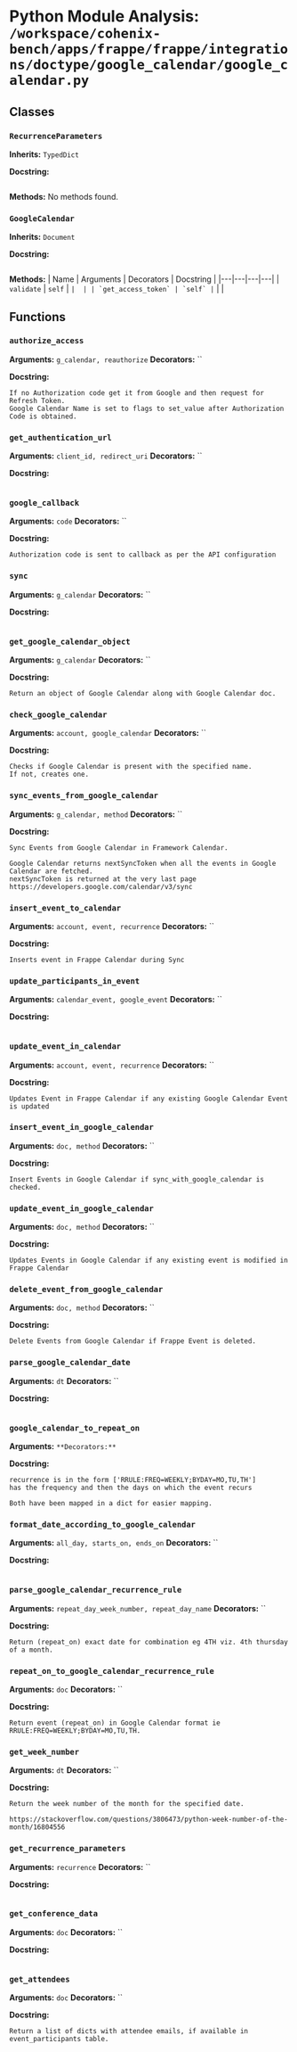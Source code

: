 # Python Module Analysis: `/workspace/cohenix-bench/apps/frappe/frappe/integrations/doctype/google_calendar/google_calendar.py`

## Classes

### `RecurrenceParameters`
**Inherits:** `TypedDict`


**Docstring:**
```

```

**Methods:**
No methods found.

### `GoogleCalendar`
**Inherits:** `Document`


**Docstring:**
```

```

**Methods:**
| Name | Arguments | Decorators | Docstring |
|---|---|---|---|
| `validate` | `self` | `` |  |
| `get_access_token` | `self` | `` |  |





## Functions

### `authorize_access`
**Arguments:** `g_calendar, reauthorize`
**Decorators:** ``

**Docstring:**
```
If no Authorization code get it from Google and then request for Refresh Token.
Google Calendar Name is set to flags to set_value after Authorization Code is obtained.
```
### `get_authentication_url`
**Arguments:** `client_id, redirect_uri`
**Decorators:** ``

**Docstring:**
```

```
### `google_callback`
**Arguments:** `code`
**Decorators:** ``

**Docstring:**
```
Authorization code is sent to callback as per the API configuration
```
### `sync`
**Arguments:** `g_calendar`
**Decorators:** ``

**Docstring:**
```

```
### `get_google_calendar_object`
**Arguments:** `g_calendar`
**Decorators:** ``

**Docstring:**
```
Return an object of Google Calendar along with Google Calendar doc.
```
### `check_google_calendar`
**Arguments:** `account, google_calendar`
**Decorators:** ``

**Docstring:**
```
Checks if Google Calendar is present with the specified name.
If not, creates one.
```
### `sync_events_from_google_calendar`
**Arguments:** `g_calendar, method`
**Decorators:** ``

**Docstring:**
```
Sync Events from Google Calendar in Framework Calendar.

Google Calendar returns nextSyncToken when all the events in Google Calendar are fetched.
nextSyncToken is returned at the very last page
https://developers.google.com/calendar/v3/sync
```
### `insert_event_to_calendar`
**Arguments:** `account, event, recurrence`
**Decorators:** ``

**Docstring:**
```
Inserts event in Frappe Calendar during Sync
```
### `update_participants_in_event`
**Arguments:** `calendar_event, google_event`
**Decorators:** ``

**Docstring:**
```

```
### `update_event_in_calendar`
**Arguments:** `account, event, recurrence`
**Decorators:** ``

**Docstring:**
```
Updates Event in Frappe Calendar if any existing Google Calendar Event is updated
```
### `insert_event_in_google_calendar`
**Arguments:** `doc, method`
**Decorators:** ``

**Docstring:**
```
Insert Events in Google Calendar if sync_with_google_calendar is checked.
```
### `update_event_in_google_calendar`
**Arguments:** `doc, method`
**Decorators:** ``

**Docstring:**
```
Updates Events in Google Calendar if any existing event is modified in Frappe Calendar
```
### `delete_event_from_google_calendar`
**Arguments:** `doc, method`
**Decorators:** ``

**Docstring:**
```
Delete Events from Google Calendar if Frappe Event is deleted.
```
### `parse_google_calendar_date`
**Arguments:** `dt`
**Decorators:** ``

**Docstring:**
```

```
### `google_calendar_to_repeat_on`
**Arguments:** ``
**Decorators:** ``

**Docstring:**
```
recurrence is in the form ['RRULE:FREQ=WEEKLY;BYDAY=MO,TU,TH']
has the frequency and then the days on which the event recurs

Both have been mapped in a dict for easier mapping.
```
### `format_date_according_to_google_calendar`
**Arguments:** `all_day, starts_on, ends_on`
**Decorators:** ``

**Docstring:**
```

```
### `parse_google_calendar_recurrence_rule`
**Arguments:** `repeat_day_week_number, repeat_day_name`
**Decorators:** ``

**Docstring:**
```
Return (repeat_on) exact date for combination eg 4TH viz. 4th thursday of a month.
```
### `repeat_on_to_google_calendar_recurrence_rule`
**Arguments:** `doc`
**Decorators:** ``

**Docstring:**
```
Return event (repeat_on) in Google Calendar format ie RRULE:FREQ=WEEKLY;BYDAY=MO,TU,TH.
```
### `get_week_number`
**Arguments:** `dt`
**Decorators:** ``

**Docstring:**
```
Return the week number of the month for the specified date.

https://stackoverflow.com/questions/3806473/python-week-number-of-the-month/16804556
```
### `get_recurrence_parameters`
**Arguments:** `recurrence`
**Decorators:** ``

**Docstring:**
```

```
### `get_conference_data`
**Arguments:** `doc`
**Decorators:** ``

**Docstring:**
```

```
### `get_attendees`
**Arguments:** `doc`
**Decorators:** ``

**Docstring:**
```
Return a list of dicts with attendee emails, if available in event_participants table.
```

